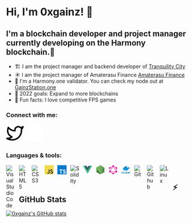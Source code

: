 # Hi, I'm 0xgainz! 👋 

## I'm a blockchain developer and project manager currently developing on the Harmony blockchain.🤠

- 🏗️ I am the project manager and backend developer of [Tranquility City](https://tranquilitycity.one/) 
- ☀️ I am the project manager of Amaterasu Finance [Amaterasu Finance](https://www.amaterasu.finance/#/swap)
- 🤙 I'm  a Harmony.one validator. You can check my node out at [GainzStation.one](https://gainzstation.one/) 
- 🥅 2022 goals: Expand to more blockchains
- 🔫 Fun facts: I love competitive FPS games

### Connect with me:
[![website](./img/twitter-light.svg)](https://twitter.com/0xgainzzz#gh-light-mode-only)
[![website](./img/twitter-dark.svg)](https://twitter.com/0xgainzzz#gh-dark-mode-only)
&nbsp;&nbsp;

### Languages & tools:
<img align ="left" alt="Visual Studio Code" width="25px" src="https://cdn.jsdelivr.net/gh/devicons/devicon/icons/vscode/vscode-original.svg" style="padding-right:10px;" >
<img align="left"alt="HTML5" width="25px" src="https://cdn.jsdelivr.net/gh/devicons/devicon/icons/html5/html5-original.svg" style="padding-right:10px;" >
<img align="left" alt="CSS3" width="25px" src="https://cdn.jsdelivr.net/gh/devicons/devicon/icons/css3/css3-original.svg" style="padding-right:10px;" >
<img align="left" alt="JavaScript" width="25px" src="https://raw.githubusercontent.com/github/explore/80688e429a7d4ef2fca1e82350fe8e3517d3494d/topics/javascript/javascript.png" style="padding-right:10px;" />
<img align="left" alt="TypeScript" width="25px" src="https://raw.githubusercontent.com/github/explore/80688e429a7d4ef2fca1e82350fe8e3517d3494d/topics/typescript/typescript.png" style="padding-right:10px;" />
<img align="left" alt="Solidity" width="25px" src="https://docs.soliditylang.org/en/develop/_images/logo.svg" style="padding-right:10px;" />
<img align="left" alt="Vuejs" width="25px" src="https://raw.githubusercontent.com/github/explore/80688e429a7d4ef2fca1e82350fe8e3517d3494d/topics/vue/vue.png" style="padding-right:10px;" >
<img align="left" alt="Nodejs" width="25px" src="https://raw.githubusercontent.com/github/explore/80688e429a7d4ef2fca1e82350fe8e3517d3494d/topics/nodejs/nodejs.png" style="padding-right:10px;" >
<img align="left" alt="Graphql" width="25px" src="https://raw.githubusercontent.com/github/explore/e65ef46ef3e7bc457c93622f6a89fe8d3fd131d5/topics/graphql/graphql.png" style="padding-right:10px;" >
<img align="left" alt="Docker" width="25px" src="https://raw.githubusercontent.com/github/explore/80688e429a7d4ef2fca1e82350fe8e3517d3494d/topics/docker/docker.png" style="padding-right:10px;" >
<img align="left" alt="Git" width="25px" src="https://upload.wikimedia.org/wikipedia/commons/3/3f/Git_icon.svg" style="padding-right:10px;" >
<img align="left" alt="Github" width="25px" src="https://user-images.githubusercontent.com/3369400/139447912-e0f43f33-6d9f-45f8-be46-2df5bbc91289.png" style="padding-right:10px;" >
<img align="left" alt="Linux" width="25px" src="https://upload.wikimedia.org/wikipedia/commons/thumb/f/f1/Icons8_flat_linux.svg/768px-Icons8_flat_linux.svg.png?20170610200026" style="padding-right:10px;" >

<br />

## :zap: GitHub Stats

[![0xgainz's GitHub stats](https://github-readme-stats.vercel.app/api?username=0xgainz)](https://github.com/0xgainz/github-readme-stats)







